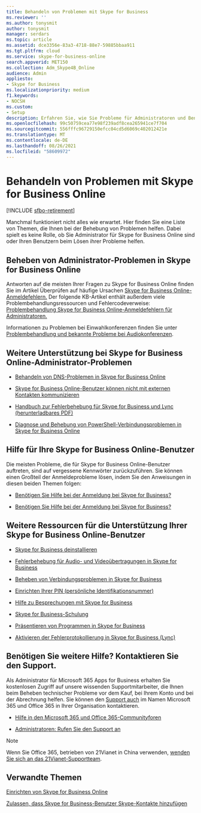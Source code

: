 ```yaml
---
title: Behandeln von Problemen mit Skype for Business
ms.reviewer: ''
ms.author: tonysmit
author: tonysmit
manager: serdars
ms.topic: article
ms.assetid: dce3356e-83a3-4718-88e7-59885bbaa911
ms.tgt.pltfrm: cloud
ms.service: skype-for-business-online
search.appverid: MET150
ms.collection: Adm_Skype4B_Online
audience: Admin
appliesto:
- Skype for Business
ms.localizationpriority: medium
f1.keywords:
- NOCSH
ms.custom:
- Setup
description: Erfahren Sie, wie Sie Probleme für Administratoren und Benutzer ihrer Skype for Business in Microsoft 365 und Office 365.
ms.openlocfilehash: 99c50759cea77e98f239adf8cea265941ce7f704
ms.sourcegitcommit: 556fffc96729150efcc04cd5d6069c402012421e
ms.translationtype: MT
ms.contentlocale: de-DE
ms.lasthandoff: 08/26/2021
ms.locfileid: "58609972"
---
```

# <a name="troubleshoot-problems-with-skype-for-business-online"></a>Behandeln von Problemen mit Skype for Business Online

[!INCLUDE [sfbo-retirement](../../Hub/includes/sfbo-retirement.md)]

Manchmal funktioniert nicht alles wie erwartet. Hier finden Sie eine Liste von Themen, die Ihnen bei der Behebung von Problemen helfen. Dabei spielt es keine Rolle, ob Sie Administrator für Skype for Business Online sind oder Ihren Benutzern beim Lösen ihrer Probleme helfen.

## <a name="troubleshoot-admin-issues-for-skype-for-business-online"></a>Beheben von Administrator-Problemen in Skype for Business Online

Antworten auf die meisten Ihrer Fragen zu Skype for Business Online finden Sie im Artikel Überprüfen auf häufige Ursachen [Skype for Business Online-Anmeldefehlern.](troubleshooting-sign-in-errors-for-admins.md#toc323194094) Der folgende KB-Artikel enthält außerdem viele Problembehandlungsressourcen und Fehlercodeverweise: [Problembehandlung Skype for Business Online-Anmeldefehlern für Administratoren.](./troubleshooting-sign-in-errors-for-admins.md)

Informationen zu Problemen bei Einwahlkonferenzen finden Sie unter [Problembehandlung und bekannte Probleme bei Audiokonferenzen](../audio-conferencing-in-office-365/audio-conferencing-troubleshooting-and-known-issues.md).

## <a name="additional-help-for-skype-for-business-online-admin-issues"></a>Weitere Unterstützung bei Skype for Business Online-Administrator-Problemen

- [Behandeln von DNS-Problemen in Skype for Business Online](/SkypeForBusiness/troubleshoot/online-configuration/dns-configuration-issue)

- [Skype for Business Online-Benutzer können nicht mit externen Kontakten kommunizieren](/SkypeForBusiness/troubleshoot/online-im-presence/cannot-communicate-with-external-contacts)

- [ Handbuch zur Fehlerbehebung für Skype for Business und Lync (herunterladbares PDF)](https://gallery.technet.microsoft.com/office/Skype-for-Business-and-7857597d/view/Discussions)

- [Diagnose und Behebung von PowerShell-Verbindungsproblemen in Skype for Business Online](../set-up-your-computer-for-windows-powershell/set-up-your-computer-for-windows-powershell.md)

## <a name="help-your-skype-for-business-online-users"></a>Hilfe für Ihre Skype for Business Online-Benutzer

Die meisten Probleme, die für Skype for Business Online-Benutzer auftreten, sind auf vergessene Kennwörter zurückzuführen. Sie können einen Großteil der Anmeldeprobleme lösen, indem Sie den Anweisungen in diesen beiden Themen folgen:

- [Benötigen Sie Hilfe bei der Anmeldung bei Skype for Business?](https://support.office.com/article/448b8ea7-5b33-444a-afd4-175fc9930d05)

- [Benötigen Sie Hilfe bei der Anmeldung bei Skype for Business?](https://support.office.com/article/448b8ea7-5b33-444a-afd4-175fc9930d05#bkmk-reset-password)

## <a name="additional-resources-to-help-your-skype-for-business-online-users"></a>Weitere Ressourcen für die Unterstützung Ihrer Skype for Business Online-Benutzer

- [Skype for Business deinstallieren](https://support.office.com/article/28c4a036-7f22-406c-b7f4-87894cbaf902)

- [Fehlerbehebung für Audio- und Videoübertragungen in Skype for Business](https://support.office.com/article/62777bc6-c52b-47ae-84ba-a8905c3b71dc)

- [Beheben von Verbindungsproblemen in Skype for Business](https://support.office.com/article/ca302828-783f-425c-bbe2-356348583771)

- [Einrichten Ihrer PIN (persönliche Identifikationsnummer)](https://support.office.com/article/b62e7fc0-5ccc-4aac-925b-6ab94f18dfcd)

- [Hilfe zu Besprechungen mit Skype for Business](https://support.office.com/article/e0bc00a0-b01f-4f51-88fa-6f74abefa203)

- [Skype for Business-Schulung](https://support.office.com/article/2461b8dd-c825-4e18-9a4c-015bba5a5a7e)

- [Präsentieren von Programmen in Skype for Business](https://support.office.com/article/a5e6f4dc-06ac-4ccd-9a52-649b4f4a5306)

- [Aktivieren der Fehlerprotokollierung in Skype for Business (Lync)](https://support.office.com/article/eaf6602b-95e0-4c27-869f-36017475806c)

## <a name="still-need-help-contact-support"></a>Benötigen Sie weitere Hilfe? Kontaktieren Sie den Support.
<a name="BK_SupportBridge_1"> </a>

Als Administrator für Microsoft 365 Apps for Business erhalten Sie kostenlosen Zugriff auf unsere wissenden Supportmitarbeiter, die Ihnen beim Beheben technischer Probleme vor dem Kauf, bei Ihrem Konto und bei der Abrechnung helfen. Sie können den [Support auch](/microsoft-365/Admin/contact-support-for-business-products) im Namen Microsoft 365 und Office 365 in Ihrer Organisation kontaktieren.

- [Hilfe in den Microsoft 365 und Office 365-Communityforen](https://go.microsoft.com/fwlink/p/?LinkId=518605)

- [Administratoren: Rufen Sie den Support an](/microsoft-365/Admin/contact-support-for-business-products)

> [!NOTE]
> Wenn Sie Office 365, betrieben von 21Vianet in China verwenden, [wenden Sie sich an das 21Vianet-Supportteam](/microsoft-365/Admin/contact-support-for-business-products).

## <a name="related-topics"></a>Verwandte Themen
[Einrichten von Skype for Business Online](set-up-skype-for-business-online.md)

[Zulassen, dass Skype for Business-Benutzer Skype-Kontakte hinzufügen](let-skype-for-business-users-add-skype-contacts.md)
